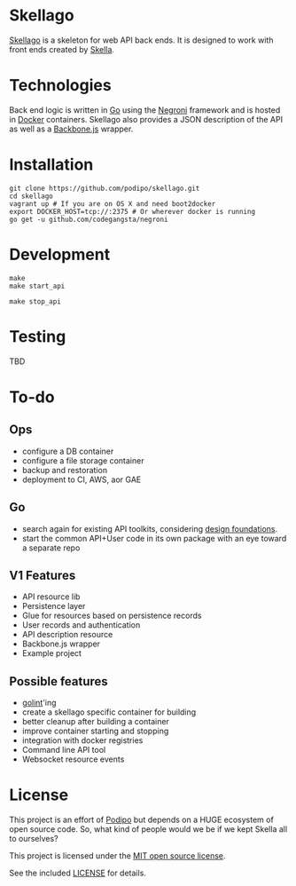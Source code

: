 # Skellago

[Skellago](https://github.com/podipo/skellago/) is a skeleton for web API back ends.  It is designed to work with front ends created by [Skella](https://github.com/podipo/skella/).

# Technologies

Back end logic is written in [Go](http://golang.org/) using the [Negroni](http://negroni.codegangsta.io/) framework and is hosted in [Docker](https://www.docker.com) containers.  Skellago also provides a JSON description of the API as well as a [Backbone.js](http://backbonejs.org/) wrapper.

# Installation

	git clone https://github.com/podipo/skellago.git
	cd skellago
	vagrant up # If you are on OS X and need boot2docker 
	export DOCKER_HOST=tcp://:2375 # Or wherever docker is running
	go get -u github.com/codegangsta/negroni

# Development

	make
	make start_api

	make stop_api

# Testing

TBD

# To-do

## Ops

- configure a DB container
- configure a file storage container
- backup and restoration
- deployment to CI, AWS, aor GAE

## Go

- search again for existing API toolkits, considering [design foundations](https://github.com/interagent/http-api-design/blob/master/README.md).
- start the common API+User code in its own package with an eye toward a separate repo

## V1 Features

- API resource lib
- Persistence layer
- Glue for resources based on persistence records
- User records and authentication
- API description resource
- Backbone.js wrapper
- Example project

## Possible features

- [golint](https://github.com/golang/lint)'ing
- create a skellago specific container for building
- better cleanup after building a container
- improve container starting and stopping
- integration with docker registries
- Command line API tool
- Websocket resource events

# License

This project is an effort of [Podipo](http://podipo.com/) but depends on a HUGE ecosystem of open source code.  So, what kind of people would we be if we kept Skella all to ourselves?

This project is licensed under the [MIT open source license](http://opensource.org/licenses/MIT).

See the included [LICENSE](https://github.com/podipo/skellago/blob/master/LICENSE) for details.
